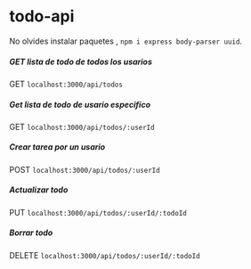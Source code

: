 # todo-api

No olvides instalar paquetes , `npm i express body-parser uuid`.

##### GET lista de todo de todos los usarios

GET `localhost:3000/api/todos`

##### Get lista de todo de usario especifico

GET `localhost:3000/api/todos/:userId`

##### Crear tarea por un usario

POST `localhost:3000/api/todos/:userId`

##### Actualizar todo

PUT `localhost:3000/api/todos/:userId/:todoId`

##### Borrar todo

DELETE `localhost:3000/api/todos/:userId/:todoId`
